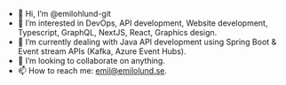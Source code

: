 - 👋 Hi, I’m @emilohlund-git
- 👀 I’m interested in DevOps, API development, Website development, Typescript, GraphQL, NextJS, React, Graphics design.
- 🌱 I’m currently dealing with Java API development using Spring Boot & Event stream APIs (Kafka, Azure Event Hubs).
- 💞️ I’m looking to collaborate on anything.
- 📫 How to reach me: emil@emilolund.se.
